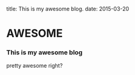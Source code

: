 title: This is my awesome blog.
date: 2015-03-20

# AWESOME

### This is my awesome blog
pretty awesome right?
